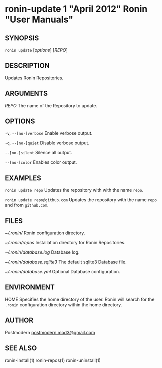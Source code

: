 # ronin-update 1 "April 2012" Ronin "User Manuals"

## SYNOPSIS

`ronin update` [*options*] [*REPO*]

## DESCRIPTION

Updates Ronin Repositories.

## ARGUMENTS

*REPO*
  The name of the Repository to update.

## OPTIONS

`-v`, `--[no-]verbose`
  Enable verbose output.

`-q`, `--[no-]quiet`
  Disable verbose output.

`--[no-]silent`
  Silence all output.

`--[no-]color`
  Enables color output.

## EXAMPLES

`ronin update repo`
  Updates the repository with with the name `repo`.

`ronin update repo@github.com`
  Updates the repository with the name `repo` and from `github.com`.

## FILES

*~/.ronin/*
  Ronin configuration directory.

*~/.ronin/repos*
  Installation directory for Ronin Repositories.

*~/.ronin/database.log*
  Database log.

*~/.ronin/database.sqlite3*
  The default sqlite3 Database file.

*~/.ronin/database.yml*
  Optional Database configuration.

## ENVIRONMENT

HOME
  Specifies the home directory of the user. Ronin will search for the `.ronin`
  configuration directory within the home directory.

## AUTHOR

Postmodern <postmodern.mod3@gmail.com>

## SEE ALSO

ronin-install(1) ronin-repos(1) ronin-uninstall(1)
